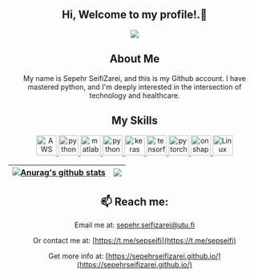 <div align="center">

## Hi, Welcome to my profile!.👋
<p >
  <a href="https://github.com/SepehrSeifiZarei"><img src="https://readme-typing-svg.herokuapp.com?color=%230077ff&center=true&vCenter=true&lines=I+am+Sepehr+SeifiZarei;I+am+a+Data+Scientist;"></a>
</p>

## About Me
My name is Sepehr SeifiZarei, and this is my Github account. I have mastered python, and I'm deeply interested in the intersection of technology and healthcare.


## My Skills
<p align="center"> 
<a href="https://aws.amazon.com/" target="_blank" rel="noreferrer"> <img src="https://upload.wikimedia.org/wikipedia/commons/9/93/Amazon_Web_Services_Logo.svg" alt="AWS" width="40" height="40"/> </a> 
<a href="https://www.python.org/" target="_blank" rel="noreferrer"> <img src="https://upload.wikimedia.org/wikipedia/commons/c/c3/Python-logo-notext.svg" alt="python" width="40" height="40"/> </a>   
<a href="https://www.mathworks.com/products/matlab.html" target="_blank" rel="noreferrer"> <img src="https://upload.wikimedia.org/wikipedia/commons/2/21/Matlab_Logo.png" alt="matlab" width="40" height="40"/> </a> 
<a href="https://en.wikipedia.org/wiki/SQL" target="_blank" rel="noreferrer"> <img src="https://symbols.getvecta.com/stencil_28/61_sql-database-generic.90b41636a8.svg" alt="python" width="40" height="40"/> </a>   
<a href="https://keras.io/" target="_blank" rel="noreferrer"> <img src="https://upload.wikimedia.org/wikipedia/commons/a/ae/Keras_logo.svg" alt="keras" width="40" height="40"/> </a> 
<a href="https://www.tensorflow.org/" target="_blank" rel="noreferrer"> <img src="https://upload.wikimedia.org/wikipedia/commons/2/2d/Tensorflow_logo.svg" alt="tensorflow" width="40" height="40"/> </a> 
<a href="https://pytorch.org/" target="_blank" rel="noreferrer"> <img src="https://upload.wikimedia.org/wikipedia/commons/1/10/PyTorch_logo_icon.svg" alt="pytorch" width="40" height="40"/> </a> 
<a href="https://www.onshape.com/en/" target="_blank" rel="noreferrer"> <img src="https://play-lh.googleusercontent.com/yAS9WJJnjlCx77RxIvJSssrixhCdUxnBlM3CuPnQpl8QI3Ez19KreBL4xREc1gtmK_Y" alt="onshape" width="40" height="40"/> </a> 
<a href="https://kernel.org/" target="_blank" rel="noreferrer"> <img src="https://upload.wikimedia.org/wikipedia/commons/3/35/Tux.svg" alt="Linux" width="40" height="40"/> </a> 
</p>


| <a href="https://github.com/SepehrSeifiZarei"><img align="center" src="https://github-readme-stats.vercel.app/api?username=SepehrSeifiZarei&show_icons=true&theme=tokyonight&hide_border=true&hide=contribs,prs" alt="Anurag's github stats" /></a> | <a href="https://github.com/anuraghazra/github-readme-stats"><img align="center" src="https://github-readme-stats.vercel.app/api/top-langs/?username=SepehrSeifiZarei&layout=compact&theme=tokyonight&hide_border=true" /></a> |
| ------------------------------------------------------------------------------------------------------------------------------------------------------------------------------------------------------------------------------------- | ----------------------------------------------------------------------------------------------------------------------------------------------------------------------------------------------------------------------- |



## 📫 Reach me:
Email me at: [sepehr.seifizarei@utu.fi](mailto:sepehr.seifizarei@utu.fi) 

Or contact me at: [https://t.me/sepseifi](https://t.me/sepseifi)

Get more info at: [https://sepehrseifizarei.github.io/](https://sepehrseifizarei.github.io/)
